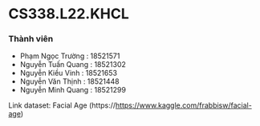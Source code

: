 # CS338.L22.KHCL
### Thành viên
-	Phạm Ngọc Trường	 	: 18521571
-	Nguyễn Tuấn Quang	  : 18521302
-	Nguyễn Kiều Vinh		: 18521653
-	Nguyễn Văn Thịnh	  : 18521448
-	Nguyễn Minh Quang 	: 18521299

Link dataset: Facial Age (https://https://www.kaggle.com/frabbisw/facial-age)
